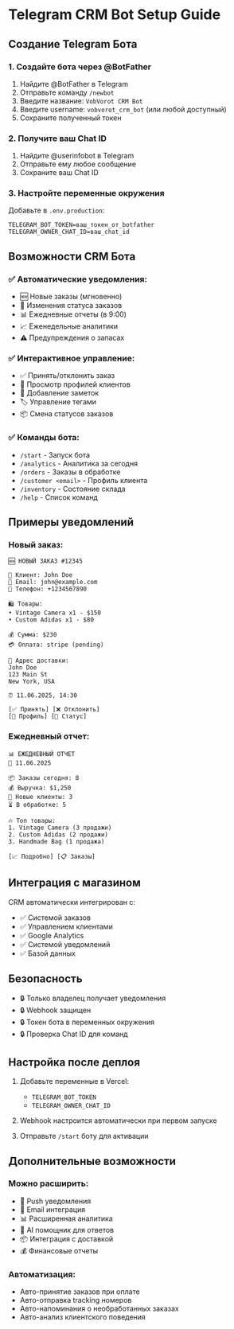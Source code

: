 # Telegram CRM Bot Setup Guide

## Создание Telegram Бота

### 1. Создайте бота через @BotFather

1. Найдите @BotFather в Telegram
2. Отправьте команду `/newbot`
3. Введите название: `VobVorot CRM Bot`
4. Введите username: `vobvorot_crm_bot` (или любой доступный)
5. Сохраните полученный токен

### 2. Получите ваш Chat ID

1. Найдите @userinfobot в Telegram
2. Отправьте ему любое сообщение
3. Сохраните ваш Chat ID

### 3. Настройте переменные окружения

Добавьте в `.env.production`:
```
TELEGRAM_BOT_TOKEN=ваш_токен_от_botfather
TELEGRAM_OWNER_CHAT_ID=ваш_chat_id
```

## Возможности CRM Бота

### ✅ Автоматические уведомления:
- 🆕 Новые заказы (мгновенно)
- 🔄 Изменения статуса заказов
- 📊 Ежедневные отчеты (в 9:00)
- 📈 Еженедельные аналитики
- ⚠️ Предупреждения о запасах

### ✅ Интерактивное управление:
- ✅ Принять/отклонить заказ
- 👤 Просмотр профилей клиентов
- 📝 Добавление заметок
- 🏷️ Управление тегами
- 📦 Смена статусов заказов

### ✅ Команды бота:
- `/start` - Запуск бота
- `/analytics` - Аналитика за сегодня
- `/orders` - Заказы в обработке
- `/customer <email>` - Профиль клиента
- `/inventory` - Состояние склада
- `/help` - Список команд

## Примеры уведомлений

### Новый заказ:
```
🆕 НОВЫЙ ЗАКАЗ #12345

👤 Клиент: John Doe
📧 Email: john@example.com
📱 Телефон: +1234567890

🛍️ Товары:
• Vintage Camera x1 - $150
• Custom Adidas x1 - $80

💰 Сумма: $230
💳 Оплата: stripe (pending)

📍 Адрес доставки:
John Doe
123 Main St
New York, USA

⏰ 11.06.2025, 14:30

[✅ Принять] [❌ Отклонить]
[👤 Профиль] [🔄 Статус]
```

### Ежедневный отчет:
```
📊 ЕЖЕДНЕВНЫЙ ОТЧЕТ
📅 11.06.2025

📦 Заказы сегодня: 8
💰 Выручка: $1,250
👥 Новые клиенты: 3
⏳ В обработке: 5

🔥 Топ товары:
1. Vintage Camera (3 продажи)
2. Custom Adidas (2 продажи)
3. Handmade Bag (1 продажа)

[📈 Подробно] [📋 Заказы]
```

## Интеграция с магазином

CRM автоматически интегрирован с:
- ✅ Системой заказов
- ✅ Управлением клиентами
- ✅ Google Analytics
- ✅ Системой уведомлений
- ✅ Базой данных

## Безопасность

- 🔒 Только владелец получает уведомления
- 🔒 Webhook защищен
- 🔒 Токен бота в переменных окружения
- 🔒 Проверка Chat ID для команд

## Настройка после деплоя

1. Добавьте переменные в Vercel:
   - `TELEGRAM_BOT_TOKEN`
   - `TELEGRAM_OWNER_CHAT_ID`

2. Webhook настроится автоматически при первом запуске

3. Отправьте `/start` боту для активации

## Дополнительные возможности

### Можно расширить:
- 📱 Push уведомления
- 📧 Email интеграция
- 📊 Расширенная аналитика
- 🤖 AI помощник для ответов
- 📦 Интеграция с доставкой
- 💰 Финансовые отчеты

### Автоматизация:
- Авто-принятие заказов при оплате
- Авто-отправка tracking номеров
- Авто-напоминания о необработанных заказах
- Авто-анализ клиентского поведения
